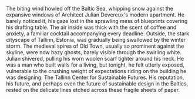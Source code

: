 The biting wind howled off the Baltic Sea, whipping snow against the expansive windows of Architect Julian Devereux's modern apartment. He barely noticed it, his gaze lost in the sprawling mess of blueprints covering his drafting table. The air inside was thick with the scent of coffee and anxiety, a familiar cocktail accompanying every deadline. Outside, the stark cityscape of Tallinn, Estonia, was gradually being swallowed by the winter storm. The medieval spires of Old Town, usually so prominent against the skyline, were now hazy ghosts, barely visible through the swirling white. Julian shivered, pulling his worn woolen scarf tighter around his neck. He was a man who built walls for a living, but tonight, he felt utterly exposed, vulnerable to the crushing weight of expectations riding on the building he was designing: The Tallinn Center for Sustainable Futures. His reputation, his future, and perhaps even the future of sustainable design in the Baltics, rested on the delicate lines etched across these fragile sheets of paper.
